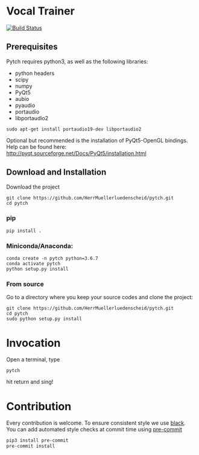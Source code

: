 Vocal Trainer
===============

[![Build Status](https://travis-ci.org/HerrMuellerluedenscheid/pytch.svg?branch=master)](https://travis-ci.org/HerrMuellerluedenscheid/pytch)

## Prerequisites

Pytch requires python3, as well as the following libraries:

- python headers
- scipy
- numpy
- PyQt5
- aubio
- pyaudio
- portaudio
- libportaudio2

```
sudo apt-get install portaudio19-dev libportaudio2
```

Optional but recommended is the installation of PyQt5-OpenGL bindings.
Help can be found here: http://pyqt.sourceforge.net/Docs/PyQt5/installation.html

## Download and Installation

Download the project
```
git clone https://github.com/HerrMuellerluedenscheid/pytch.git
cd pytch
```

### pip

```pip install .```

### Miniconda/Anaconda:

```
conda create -n pytch python=3.6.7
conda activate pytch
python setup.py install
```

###  From source

Go to a directory where you keep your source codes and clone the project:
```
git clone https://github.com/HerrMuellerluedenscheid/pytch.git
cd pytch
sudo python setup.py install
```

# Invocation
Open a terminal, type
```
pytch
```
hit return and sing!

# Contribution

Every contribution is welcome. To ensure consistent style we use [black](https://github.com/psf/black).
You can add automated style checks at commit time using [pre-commit](https://pre-commit.com/)

```bash
pip3 install pre-commit
pre-commit install
```
